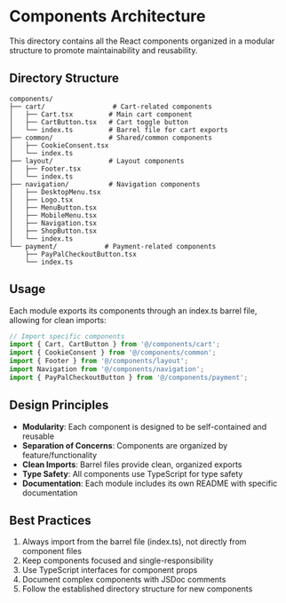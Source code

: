 # Components Architecture

This directory contains all the React components organized in a modular structure to promote maintainability and reusability.

## Directory Structure

```
components/
├── cart/                 # Cart-related components
│   ├── Cart.tsx         # Main cart component
│   ├── CartButton.tsx   # Cart toggle button
│   └── index.ts         # Barrel file for cart exports
├── common/              # Shared/common components
│   ├── CookieConsent.tsx
│   └── index.ts
├── layout/              # Layout components
│   ├── Footer.tsx
│   └── index.ts
├── navigation/          # Navigation components
│   ├── DesktopMenu.tsx
│   ├── Logo.tsx
│   ├── MenuButton.tsx
│   ├── MobileMenu.tsx
│   ├── Navigation.tsx
│   ├── ShopButton.tsx
│   └── index.ts
└── payment/            # Payment-related components
	├── PayPalCheckoutButton.tsx
	└── index.ts
```

## Usage

Each module exports its components through an index.ts barrel file, allowing for clean imports:

```typescript
// Import specific components
import { Cart, CartButton } from '@/components/cart';
import { CookieConsent } from '@/components/common';
import { Footer } from '@/components/layout';
import Navigation from '@/components/navigation';
import { PayPalCheckoutButton } from '@/components/payment';
```

## Design Principles

- **Modularity**: Each component is designed to be self-contained and reusable
- **Separation of Concerns**: Components are organized by feature/functionality
- **Clean Imports**: Barrel files provide clean, organized exports
- **Type Safety**: All components use TypeScript for type safety
- **Documentation**: Each module includes its own README with specific documentation

## Best Practices

1. Always import from the barrel file (index.ts), not directly from component files
2. Keep components focused and single-responsibility
3. Use TypeScript interfaces for component props
4. Document complex components with JSDoc comments
5. Follow the established directory structure for new components